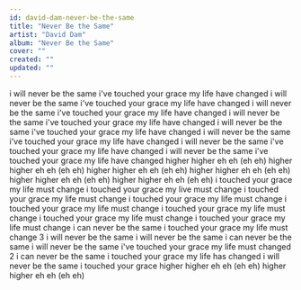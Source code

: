 ```yaml
---
id: david-dam-never-be-the-same
title: "Never Be the Same"
artist: "David Dam"
album: "Never Be the Same"
cover: ""
created: ""
updated: ""
---
```


i will never be the same i've touched your grace my life have changed i will never be the same i've touched your grace my life have changed i will never be the same i've touched your grace my life have changed i will never be the same i've touched your grace my life have changed i will never be the same i've touched your grace my life have changed i will never be the same i've touched your grace my life have changed i will never be the same i've touched your grace my life have changed i will never be the same i've touched your grace my life have changed higher higher eh eh (eh eh) higher higher eh eh (eh eh) higher higher eh eh (eh eh) higher higher eh eh (eh eh) higher higher eh eh (eh eh) higher higher eh eh (eh eh) i touched your grace my life must change i touched your grace my live must change i touched your grace my life must change i touched your grace my life must change i touched your grace my life must change i touched your grace my life must change i touched your grace my life must change i touched your grace my life must change i can never be the same i touched your grace my life must change 3 i will never be the same i will never be the same i can never be the same i will never be the same i've touched your grace my life must changed 2 i can never be the same i touched your grace my life has changed i will never be the same i touched your grace higher higher eh eh (eh eh) higher higher eh eh (eh eh)